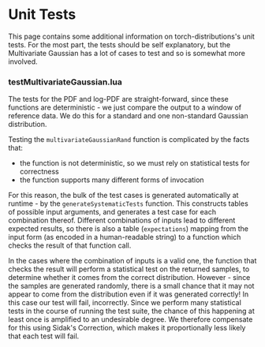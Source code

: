 # Unit Tests

This page contains some additional information on torch-distributions's unit tests. For the most part, the tests should be self explanatory, but the Multivariate Gaussian has a lot of cases to test and so is somewhat more involved.

### testMultivariateGaussian.lua

The tests for the PDF and log-PDF are straight-forward, since these functions are deterministic - we just compare the output to a window of reference data. We do this for a standard and one non-standard Gaussian distribution.

Testing the `multivariateGaussianRand` function is complicated by the facts that:

* the function is not deterministic, so we must rely on statistical tests for correctness
* the function supports many different forms of invocation

For this reason, the bulk of the test cases is generated automatically at runtime - by the `generateSystematicTests` function. This constructs tables of possible input arguments, and generates a test case for each combination thereof. Different combinations of inputs lead to different expected results, so there is also a table (`expectations`) mapping from the input form (as encoded in a human-readable string) to a function which checks the result of that function call.

In the cases where the combination of inputs is a valid one, the function that checks the result will perform a statistical test on the returned samples, to determine whether it comes from the correct distribution. However - since the samples are generated randomly, there is a small chance that it may not appear to come from the distribution even if it was generated correctly! In this case our test will fail, incorrectly. Since we perform many statistical tests in the course of running the test suite, the chance of this happening at least once is amplified to an undesirable degree. We therefore compensate for this using Sidak's Correction, which makes it proportionally less likely that each test will fail.

